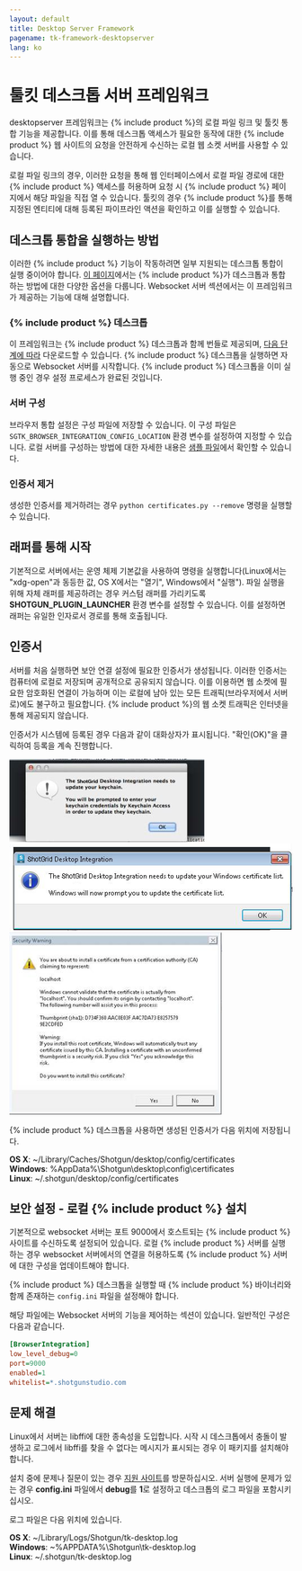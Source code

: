 ```yaml
---
layout: default
title: Desktop Server Framework
pagename: tk-framework-desktopserver
lang: ko
---
```


# 툴킷 데스크톱 서버 프레임워크

desktopserver 프레임워크는 {% include product %}의 로컬 파일 링크 및 툴킷 통합 기능을 제공합니다. 이를 통해 데스크톱 액세스가 필요한 동작에 대한 {% include product %} 웹 사이트의 요청을 안전하게 수신하는 로컬 웹 소켓 서버를 사용할 수 있습니다.

로컬 파일 링크의 경우, 이러한 요청을 통해 웹 인터페이스에서 로컬 파일 경로에 대한 {% include product %} 액세스를 허용하며 요청 시 {% include product %} 페이지에서 해당 파일을 직접 열 수 있습니다. 툴킷의 경우 {% include product %}를 통해 지정된 엔티티에 대해 등록된 파이프라인 액션을 확인하고 이를 실행할 수 있습니다.

## 데스크톱 통합을 실행하는 방법

이러한 {% include product %} 기능이 작동하려면 일부 지원되는 데스크톱 통합이 실행 중이어야 합니다. [이 페이지](https://developer.shotgridsoftware.com/ko/c79f1656/)에서는 {% include product %}가 데스크톱과 통합하는 방법에 대한 다양한 옵션을 다룹니다. Websocket 서버 섹션에서는 이 프레임워크가 제공하는 기능에 대해 설명합니다.

### {% include product %} 데스크톱

이 프레임워크는 {% include product %} 데스크톱과 함께 번들로 제공되며, [다음 단계에 따라](https://developer.shotgridsoftware.com/ko/d587be80/#installation-of-desktop) 다운로드할 수 있습니다. {% include product %} 데스크톱을 실행하면 자동으로 Websocket 서버를 시작합니다. {% include product %} 데스크톱을 이미 실행 중인 경우 설정 프로세스가 완료된 것입니다.

### 서버 구성

브라우저 통합 설정은 구성 파일에 저장할 수 있습니다. 이 구성 파일은 `SGTK_BROWSER_INTEGRATION_CONFIG_LOCATION` 환경 변수를 설정하여 지정할 수 있습니다. 로컬 서버를 구성하는 방법에 대한 자세한 내용은 [샘플 파일](https://github.com/shotgunsoftware/tk-framework-desktopstartup/blob/master/config.ini.example)에서 확인할 수 있습니다.

### 인증서 제거

생성한 인증서를 제거하려는 경우 `python certificates.py --remove` 명령을 실행할 수 있습니다.

## 래퍼를 통해 시작

기본적으로 서버에서는 운영 체제 기본값을 사용하여 명령을 실행합니다(Linux에서는 "xdg-open"과 동등한 값, OS X에서는 "열기", Windows에서 "실행"). 파일 실행을 위해 자체 래퍼를 제공하려는 경우 커스텀 래퍼를 가리키도록 **SHOTGUN_PLUGIN_LAUNCHER** 환경 변수를 설정할 수 있습니다. 이를 설정하면 래퍼는 유일한 인자로서 경로를 통해 호출됩니다.

## 인증서

서버를 처음 실행하면 보안 연결 설정에 필요한 인증서가 생성됩니다. 이러한 인증서는 컴퓨터에 로컬로 저장되며 공개적으로 공유되지 않습니다. 이를 이용하면 웹 소켓에 필요한 암호화된 연결이 가능하며 이는 로컬에 남아 있는 모든 트래픽(브라우저에서 서버로)에도 불구하고 필요합니다. {% include product %}의 웹 소켓 트래픽은 인터넷을 통해 제공되지 않습니다.

인증서가 시스템에 등록된 경우 다음과 같이 대화상자가 표시됩니다. "확인(OK)"을 클릭하여 등록을 계속 진행합니다.

![](images/osx_warning_1.jpg) ![](images/windows_warning_1.jpg) ![](images/windows_warning_2.jpg)


{% include product %} 데스크톱을 사용하면 생성된 인증서가 다음 위치에 저장됩니다.

**OS X**: ~/Library/Caches/Shotgun/desktop/config/certificates<br/>
**Windows**: %AppData%\\Shotgun\\desktop\\config\\certificates<br/>
**Linux**: ~/.shotgun/desktop/config/certificates<br/>

## 보안 설정 - 로컬 {% include product %} 설치

기본적으로 websocket 서버는 포트 9000에서 호스트되는 {% include product %} 사이트를 수신하도록 설정되어 있습니다. 로컬 {% include product %} 서버를 실행하는 경우 websocket 서버에서의 연결을 허용하도록 {% include product %} 서버에 대한 구성을 업데이트해야 합니다.

{% include product %} 데스크톱을 실행할 때 {% include product %} 바이너리와 함께 존재하는 ```config.ini``` 파일을 설정해야 합니다. 

해당 파일에는 Websocket 서버의 기능을 제어하는 섹션이 있습니다. 일반적인 구성은 다음과 같습니다.

```ini
[BrowserIntegration]
low_level_debug=0
port=9000
enabled=1
whitelist=*.shotgunstudio.com
```

## 문제 해결

Linux에서 서버는 libffi에 대한 종속성을 도입합니다. 시작 시 데스크톱에서 충돌이 발생하고 로그에서 libffi를 찾을 수 없다는 메시지가 표시되는 경우 이 패키지를 설치해야 합니다.

설치 중에 문제나 질문이 있는 경우 [지원 사이트](https://knowledge.autodesk.com/ko/contact-support)를 방문하십시오. 서버 실행에 문제가 있는 경우 **config.ini** 파일에서 **debug**를 **1**로 설정하고 데스크톱의 로그 파일을 포함시키십시오.

로그 파일은 다음 위치에 있습니다.

**OS X**: ~/Library/Logs/Shotgun/tk-desktop.log<br/>
**Windows**: ~%APPDATA%\\Shotgun\\tk-desktop.log<br/>
**Linux**: ~/.shotgun/tk-desktop.log<br/>
